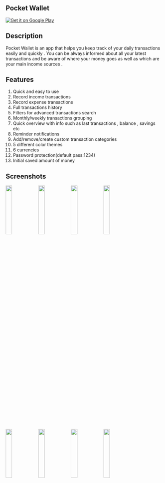 ## Pocket Wallet 

[![Get it on Google Play](http://www.android.com/images/brand/get_it_on_play_logo_small.png)](https://play.google.com/store/apps/details?id=com.ngngteam.pocketwallet)

## Description
Pocket Wallet is an app that helps you keep track of your daily transactions easily and quickly . 
You can be always informed about all your latest transactions and be aware of where your money goes as well as which are your main income sources .

## Features

1. Quick and easy to use
2. Record income transactions
3. Record expense transactions
4. Full transactions history
5. Filters for advanced transactions search
6. Monthly/weekly transactions grouping
7. Quick overview with info such as last transactions , balance , savings etc
8. Reminder notifications
9. Add/remove/create custom transaction categories
10. 5 different color themes
11. 6 currencies
12. Password protection(default pass:1234)
13. Initial saved amount of money

## Screenshots 

<div>
  <img width="20%" src="https://lh3.googleusercontent.com/lzensmMeY0zwWyKShnRWE6wu3J_pUxW_cYv8So0ktJWBe3WugxmBM8-rgbdUKGsp7nE=h900-rw"/>
  <img width="20%" src="https://lh3.googleusercontent.com/mVrbKUUhvM2Q1eW0aPPpkC3OmQ6v2ZqHKQtKKEqErJ9D-skMsGJmvA59QvKl3Qz6SHg=h900-rw"/>
  <img width="20%" src="https://lh3.googleusercontent.com/u5OhMyghJznyMT-vvfIU-fi1yZuS-y12iKEhFJZB7adrzltt0ceDLGxUPeShvfjVKHY=h900-rw"/>
  <img width="20%" src="https://lh3.googleusercontent.com/w_071G63HVkxcP_kteYjIMb5jdNWm2-XJvyLttMlg1gKk8b3mJmnRz8o2-LCtg6MoVM=h900-rw"/>
  </div>
  <div>
  <img width="20%" src="https://lh3.googleusercontent.com/B0Y-nqKREeRXdt5f-Q5UkCwBbQ_2Op4MjIIsH47D0TNfnlUvlTJmVww6EbR7pQc67aVr=h900-rw"/>
  <img width="20%" src="https://lh3.googleusercontent.com/stDaeuABWRgDSCf-d1WHpSEUme2FWraTDmK-I_F4JMooPQ6XcebPSIb1mi8DD5UNGA4=h900-rw"/>
  <img width="20%" src="https://lh3.googleusercontent.com/z9eIn5CAcxf9dU0DRx03eeTCm2qSCogbFTDwQuYOF84Q4clgfS-0J_XeZ45kr8iTUA=h900-rw"/>
  <img width="20%" src="https://lh3.googleusercontent.com/9UwJ30cxbmgoaRJgZ_n6lrD5eA5YWmLHGOrJdWMQuYP4HeFaG_EHF3WdwdESj1KeZA=h900-rw"/>
  </div>
